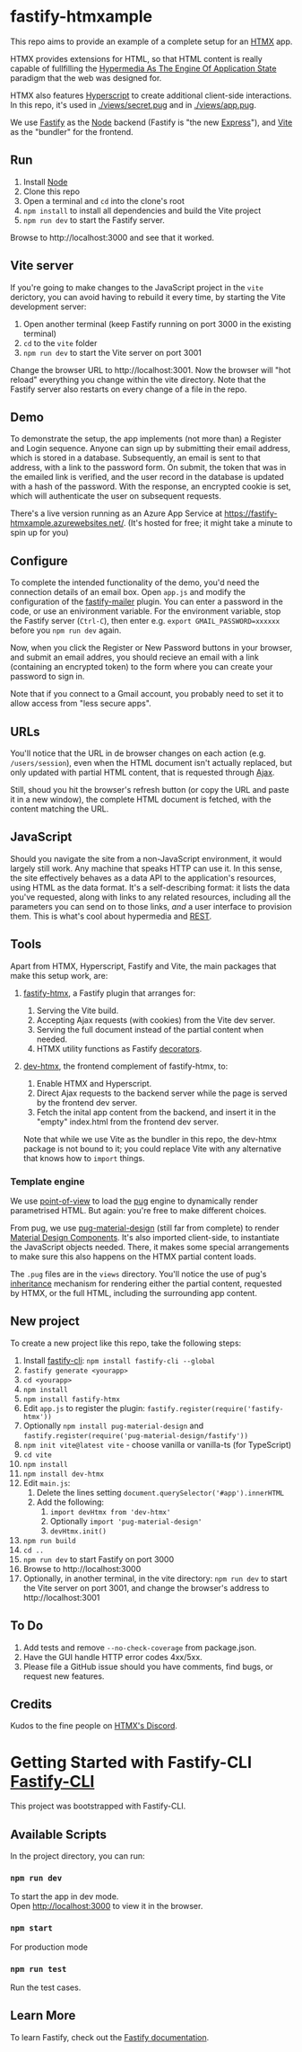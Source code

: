 # fastify-htmxample

This repo aims to provide an example of a complete setup for an
[HTMX](https://htmx.org) app.

HTMX provides extensions for HTML, so that HTML content is really capable of
fullfilling the [Hypermedia As The Engine Of Application
State](https://en.wikipedia.org/wiki/HATEOAS) paradigm that the web was designed
for.

HTMX also features [Hyperscript]() to create additional client-side
interactions. In this repo, it's used in
[./views/secret.pug](./views/secret.pug) and in
[./views/app.pug](./views/app.pug).

We use [Fastify](https://www.fastify.io) as the [Node](https://nodejs.org)
backend (Fastify is "the new [Express](https://expressjs.com/)"), and
[Vite](https://vitejs.dev) as the "bundler" for the frontend.

## Run

1. Install [Node](https://nodejs.org)
1. Clone this repo
1. Open a terminal and `cd` into the clone's root
1. `npm install` to install all dependencies and build the Vite project
1. `npm run dev` to start the Fastify server.

Browse to http://localhost:3000 and see that it worked.

## Vite server

If you're going to make changes to the JavaScript project in the `vite`
derictory, you can avoid having to rebuild it every time, by starting the Vite
development server:

1. Open another terminal (keep Fastify running on port 3000 in the existing
   terminal)
1. `cd` to the `vite` folder
1. `npm run dev` to start the Vite server on port 3001

Change the browser URL to http://localhost:3001. Now the browser will "hot
reload" everything you change within the vite directory. Note that the Fastify
server also restarts on every change of a file in the repo.

## Demo

To demonstrate the setup, the app implements (not more than) a Register and
Login sequence. Anyone can sign up by submitting their email address, which is
stored in a database. Subsequently, an email is sent to that address, with a
link to the password form. On submit, the token that was in the emailed link is
verified, and the user record in the database is updated with a hash of the
password. With the response, an encrypted cookie is set, which will authenticate
the user on subsequent requests.

There's a live version running as an Azure App Service at
https://fastify-htmxample.azurewebsites.net/. (It's hosted for free; it might
take a minute to spin up for you)

## Configure

To complete the intended functionality of the demo, you'd need the connection
details of an email box. Open `app.js` and modify the configuration of the
[fastify-mailer](https://github.com/coopflow/fastify-mailer) plugin. You can
enter a password in the code, or use an enivironment variable. For the
environment variable, stop the Fastify server (`Ctrl-C`), then enter e.g.
`export GMAIL_PASSWORD=xxxxxx` before you `npm run dev` again.

Now, when you click the Register or New Password buttons in your browser, and
submit an email addres, you should recieve an email with a link (containing an
encrypted token) to the form where you can create your password to sign in.

Note that if you connect to a Gmail account, you probably need to set it to
allow access from "less secure apps".

## URLs

You'll notice that the URL in de browser changes on each action (e.g.
`/users/session`), even when the HTML document isn't actually replaced, but only
updated with partial HTML content, that is requested through
[Ajax](https://developer.mozilla.org/en-US/docs/Web/Guide/AJAX).

Still, shoud you hit the browser's refresh button (or copy the URL and paste it
in a new window), the complete HTML document is fetched, with the content
matching the URL.

## JavaScript

Should you navigate the site from a non-JavaScript environment, it would largely
still work. Any machine that speaks HTTP can use it. In this sense, the site
effectively behaves as a data API to the application's resources, using HTML as
the data format. It's a self-describing format: it lists the data you've
requested, along with links to any related resources, including all the
parameters you can send on to those links, _and_ a user interface to provision
them. This is what's cool about hypermedia and
[REST](https://en.wikipedia.org/wiki/Representational_state_transfer).

## Tools

Apart from HTMX, Hyperscript, Fastify and Vite, the main packages that make this
setup work, are:

1. [fastify-htmx](https://github.com/wscherphof/fastify-htmx), a Fastify plugin
   that arranges for:
   1. Serving the Vite build.
   1. Accepting Ajax requests (with cookies) from the Vite dev server.
   1. Serving the full document instead of the partial content when needed.
   1. HTMX utility functions as Fastify
      [decorators](https://www.fastify.io/docs/latest/Reference/Decorators/).
1. [dev-htmx](https://github.com/wscherphof/dev-htmx), the frontend complement
   of fastify-htmx, to:

   1. Enable HTMX and Hyperscript.
   1. Direct Ajax requests to the backend server while the page is served by the
      frontend dev server.
   1. Fetch the inital app content from the backend, and insert it in the
      "empty" index.html from the frontend dev server.

   Note that while we use Vite as the bundler in this repo, the dev-htmx package
   is not bound to it; you could replace Vite with any alternative that knows
   how to `import` things.

### Template engine

We use [point-of-view](https://github.com/fastify/point-of-view) to load the
[pug](https://pugjs.org) engine to dynamically render parametrised HTML. But
again: you're free to make different choices.

From pug, we use
[pug-material-design](https://github.com/wscherphof/pug-material-design) (still
far from complete) to render [Material Design
Components](https://material.io/develop/web). It's also imported client-side, to
instantiate the JavaScript objects needed. There, it makes some special
arrangements to make sure this also happens on the HTMX partial content loads.

The `.pug` files are in the `views` directory. You'll notice the use of pug's
[inheritance](https://pugjs.org/language/inheritance.html) mechanism for
rendering either the partial content, requested by HTMX, or the full HTML,
including the surrounding app content.

## New project

To create a new project like this repo, take the following steps:

1. Install [fastify-cli](https://github.com/fastify/fastify-cli): `npm install fastify-cli --global`
1. `fastify generate <yourapp>`
1. `cd <yourapp>`
1. `npm install`
1. `npm install fastify-htmx`
1. Edit `app.js` to register the plugin:
   `fastify.register(require('fastify-htmx'))`
1. Optionally `npm install pug-material-design` and
   `fastify.register(require('pug-material-design/fastify'))`
1. `npm init vite@latest vite` - choose vanilla or vanilla-ts (for TypeScript)
1. `cd vite`
1. `npm install`
1. `npm install dev-htmx`
1. Edit `main.js`:
   1. Delete the lines setting `document.querySelector('#app').innerHTML`
   1. Add the following:
      1. `import devHtmx from 'dev-htmx'`
      1. Optionally `import 'pug-material-design'`
      1. `devHtmx.init()`
1. `npm run build`
1. `cd ..`
1. `npm run dev` to start Fastify on port 3000
1. Browse to http://localhost:3000
1. Optionally, in another terminal, in the vite directory: `npm run dev` to
   start the Vite server on port 3001, and change the browser's address to
   http://localhost:3001

## To Do

1. Add tests and remove `--no-check-coverage` from package.json.
1. Have the GUI handle HTTP error codes 4xx/5xx.
1. Please file a GitHub issue should you have comments, find bugs, or request
   new features.

## Credits

Kudos to the fine people on [HTMX's Discord](https://htmx.org/discord).

# Getting Started with Fastify-CLI [Fastify-CLI](https://www.npmjs.com/package/fastify-cli)

This project was bootstrapped with Fastify-CLI.

## Available Scripts

In the project directory, you can run:

### `npm run dev`

To start the app in dev mode.\
Open [http://localhost:3000](http://localhost:3000) to view it in the browser.

### `npm start`

For production mode

### `npm run test`

Run the test cases.

## Learn More

To learn Fastify, check out the [Fastify
documentation](https://www.fastify.io/docs/latest/).
